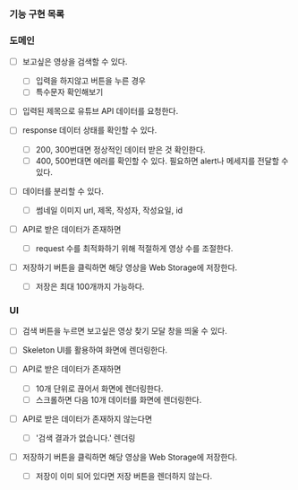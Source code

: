 ### 기능 구현 목록

### 도메인

- [ ] 보고싶은 영상을 검색할 수 있다.
  - [ ] 입력을 하지않고 버튼을 누른 경우
  - [ ] 특수문자 확인해보기
- [ ] 입력된 제목으로 유튜브 API 데이터를 요청한다.

- [ ] response 데이터 상태를 확인할 수 있다.

  - [ ] 200, 300번대면 정상적인 데이터 받은 것 확인한다.
  - [ ] 400, 500번대면 에러를 확인할 수 있다. 필요하면 alert나 메세지를 전달할 수 있다.

- [ ] 데이터를 분리할 수 있다.

  - [ ] 썸네일 이미지 url, 제목, 작성자, 작성요일, id

- [ ] API로 받은 데이터가 존재하면

  - [ ] request 수를 최적화하기 위해 적절하게 영상 수를 조절한다.

- [ ] 저장하기 버튼을 클릭하면 해당 영상을 Web Storage에 저장한다.
  - [ ] 저장은 최대 100개까지 가능하다.

### UI

- [ ] 검색 버튼을 누르면 보고싶은 영상 찾기 모달 창을 띄울 수 있다.

- [ ] Skeleton UI를 활용하여 화면에 렌더링한다.

- [ ] API로 받은 데이터가 존재하면

  - [ ] 10개 단위로 끊어서 화면에 렌더링한다.
  - [ ] 스크롤하면 다음 10개 데이터를 화면에 렌더링한다.

- [ ] API로 받은 데이터가 존재하지 않는다면

  - [ ] '검색 결과가 없습니다.' 렌더링

- [ ] 저장하기 버튼을 클릭하면 해당 영상을 Web Storage에 저장한다.
  - [ ] 저장이 이미 되어 있다면 저장 버튼을 렌더하지 않는다.

